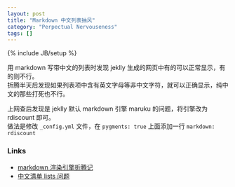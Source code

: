 ```yaml
---
layout: post
title: "Markdown 中文列表抽风"
category: "Perpectual Nervouseness"
tags: []
---
```

{% include JB/setup %}

用 markdown 写带中文的列表时发现 jeklly 生成的网页中有的可以正常显示，有的则不行。   
折腾半天后发现如果列表项中含有英文字母等非中文字符，就可以正确显示，纯中文的那些打死也不行。

上网查后发现是 jeklly 默认 markdown 引擎 maruku 的问题，将引擎改为 rdiscount 即可。  
做法是修改 `_config.yml` 文件，在 `pygments: true` 上面添加一行 `markdown: rdiscount`

### Links

*   [markdown 渲染引擎折腾记](http://www.douban.com/note/147668553/)
*   [中文清单 lists 问题](http://www.v2ex.com/t/28800)
